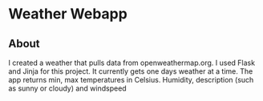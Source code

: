 # Weather Webapp

## About
I created a weather that pulls data from openweathermap.org. I used Flask and Jinja for this project. It currently gets one days weather at a time. The app returns min, max temperatures in Celsius. Humidity, description  (such as sunny or cloudy) and windspeed
